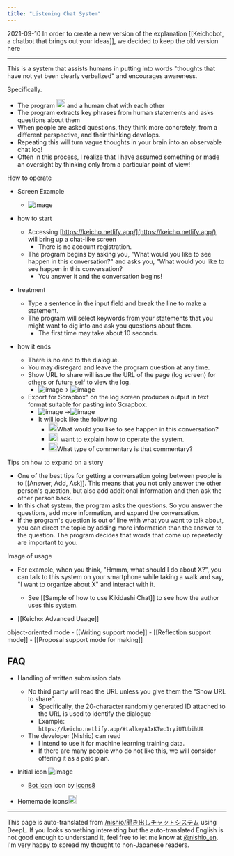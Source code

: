 ```yaml
---
title: "Listening Chat System"
---
```


2021-09-10 In order to create a new version of the explanation [[Keichobot, a chatbot that brings out your ideas]], we decided to keep the old version here

---
This is a system that assists humans in putting into words "thoughts that have not yet been clearly verbalized" and encourages awareness.

Specifically.
- The program <img src='https://scrapbox.io/api/pages/nishio-en/nisbot/icon' alt='nisbot.icon' height="19.5"/> and a human chat with each other
- The program extracts key phrases from human statements and asks questions about them
- When people are asked questions, they think more concretely, from a different perspective, and their thinking develops.
- Repeating this will turn vague thoughts in your brain into an observable chat log!
- Often in this process, I realize that I have assumed something or made an oversight by thinking only from a particular point of view!

How to operate
- Screen Example
    - ![image](https://gyazo.com/6b2e63fcadb339191138e054833d6d0a/thumb/1000)

- how to start
    - Accessing [https://keicho.netlify.app/](https://keicho.netlify.app/) will bring up a chat-like screen
        - There is no account registration.
    - The program begins by asking you, "What would you like to see happen in this conversation?" and asks you, "What would you like to see happen in this conversation?
        - You answer it and the conversation begins!

- treatment
    - Type a sentence in the input field and break the line to make a statement.
    - The program will select keywords from your statements that you might want to dig into and ask you questions about them.
        - The first time may take about 10 seconds.

- how it ends
    - There is no end to the dialogue.
    - You may disregard and leave the program question at any time.
    - Show URL to share will issue the URL of the page (log screen) for others or future self to view the log.
        - ![image](https://gyazo.com/a2e3fb334295139e50d889e45c29d1d2/thumb/1000)→ ![image](https://gyazo.com/648afca607e965e7c1beb856b90d5dbe/thumb/1000)
    - Export for Scrapbox" on the log screen produces output in text format suitable for pasting into Scrapbox.
        - ![image](https://gyazo.com/b477da1720b11efef0a3a5d26e7246c5/thumb/1000) →![image](https://gyazo.com/b34aa7f3486f33da279a69af3ba4550b/thumb/1000)
        - It will look like the following
            - <img src='https://scrapbox.io/api/pages/nishio-en/nisbot/icon' alt='nisbot.icon' height="19.5"/>What would you like to see happen in this conversation?
            - <img src='https://scrapbox.io/api/pages/nishio-en/nishio/icon' alt='nishio.icon' height="19.5"/>I want to explain how to operate the system.
            - <img src='https://scrapbox.io/api/pages/nishio-en/nisbot/icon' alt='nisbot.icon' height="19.5"/>What type of commentary is that commentary?

Tips on how to expand on a story
- One of the best tips for getting a conversation going between people is to [[Answer, Add, Ask]]. This means that you not only answer the other person's question, but also add additional information and then ask the other person back.
- In this chat system, the program asks the questions. So you answer the questions, add more information, and expand the conversation.
- If the program's question is out of line with what you want to talk about, you can direct the topic by adding more information than the answer to the question. The program decides that words that come up repeatedly are important to you.

Image of usage
- For example, when you think, "Hmmm, what should I do about X?", you can talk to this system on your smartphone while taking a walk and say, "I want to organize about X" and interact with it.
    - See [[Sample of how to use Kikidashi Chat]] to see how the author uses this system.

- [[Keicho: Advanced Usage]]

object-oriented mode
    - [[Writing support mode]]
    - [[Reflection support mode]]
    - [[Proposal support mode for making]]

## FAQ
- Handling of written submission data
    - No third party will read the URL unless you give them the "Show URL to share".
        - Specifically, the 20-character randomly generated ID attached to the URL is used to identify the dialogue
        - Example: `https://keicho.netlify.app/#talk=yAJxKTwc1ryiUTUbihUA`
    - The developer (Nishio) can read
        - I intend to use it for machine learning training data.
        - If there are many people who do not like this, we will consider offering it as a paid plan.

- Initial icon ![image](https://gyazo.com/28e60b661e014a084303c67a83c7ea7f/thumb/1000)
    - [Bot icon](https://icons8.com/icons/set/bot)  icon by [Icons8](https://icons8.com)
- Homemade icons<img src='https://scrapbox.io/api/pages/nishio-en/nisbot/icon' alt='nisbot.icon' height="19.5"/>

---
This page is auto-translated from [/nishio/聞き出しチャットシステム](https://scrapbox.io/nishio/聞き出しチャットシステム) using DeepL. If you looks something interesting but the auto-translated English is not good enough to understand it, feel free to let me know at [@nishio_en](https://twitter.com/nishio_en). I'm very happy to spread my thought to non-Japanese readers.